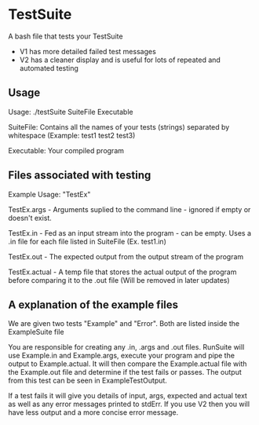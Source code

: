# TestSuite
A bash file that tests your TestSuite
  - V1 has more detailed failed test messages
  - V2 has a cleaner display and is useful for lots of repeated and automated testing

Usage
----------------------------------------------------------------------------------------------------------------------------------------
Usage: ./testSuite SuiteFile Executable

SuiteFile: Contains all the names of your tests (strings) separated by whitespace
(Example: test1 test2 test3)

Executable: Your compiled program


Files associated with testing
----------------------------------------------------------------------------------------------------------------------------------------
Example Usage: "TestEx"

TestEx.args - Arguments suplied to the command line - ignored if empty or doesn't exist. 

TestEx.in - Fed as an input stream into the program - can be empty. Uses a .in file for each file listed in SuiteFile (Ex. test1.in)

TestEx.out - The expected output from the output stream of the program

TestEx.actual - A temp file that stores the actual output of the program before comparing it to the .out file (Will be removed in later updates)



A explanation of the example files
----------------------------------------------------------------------------------------------------------------------------------------
We are given two tests "Example" and "Error". Both are listed inside the ExampleSuite file

You are responsible for creating any .in, .args and .out files. RunSuite will use Example.in and Example.args, execute your program and pipe the output to Example.actual. It will then compare the Example.actual file with the Example.out file and determine if the test fails or passes. The output from this test can be seen in ExampleTestOutput.

If a test fails it will give you details of input, args, expected and actual text as well as any error messages printed to stdErr. If you use V2 then you will have less output and a more concise error message. 


